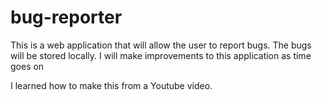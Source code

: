 # bug-reporter
This is a web application that will allow the user to report bugs. The bugs will be stored locally. I will make improvements to this application as time goes on

I learned how to make this from a Youtube video.
